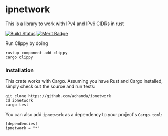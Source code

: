 ipnetwork
===
This is a library to work with IPv4 and IPv6 CIDRs in rust

[![Build Status](https://travis-ci.org/achanda/ipnetwork.svg?branch=master)](https://travis-ci.org/achanda/ipnetwork)
[![Merit Badge](http://meritbadge.herokuapp.com/ipnetwork)](https://crates.io/crates/ipnetwork)

Run Clippy by doing
```
rustup component add clippy
cargo clippy
```

### Installation
This crate works with Cargo. Assuming you have Rust and Cargo installed, simply check out the source and run tests:
```
git clone https://github.com/achanda/ipnetwork
cd ipnetwork
cargo test
```

You can also add `ipnetwork` as a dependency to your project's `Cargo.toml`:
```
[dependencies]
ipnetwork = "*"
```
